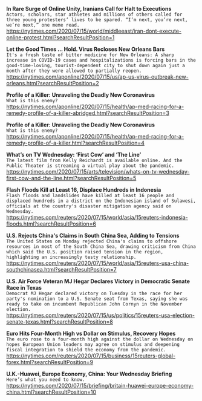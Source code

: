 **In Rare Surge of Online Unity, Iranians Call for Halt to Executions**\
`Actors, scholars, star athletes and millions of others called for three young protesters’ lives to be spared. “I’m next, you’re next, we’re next,” one meme read.`\
https://nytimes.com/2020/07/15/world/middleeast/iran-dont-execute-online-protest.html?searchResultPosition=1

**Let the Good Times ... Hold. Virus Recloses New Orleans Bars**\
`It's a fresh taste of bitter medicine for New Orleans: A sharp increase in COVID-19 cases and hospitalizations is forcing bars in the good-time-loving, tourist-dependent city to shut down again just a month after they were allowed to partially reopen.`\
https://nytimes.com/aponline/2020/07/15/us/ap-us-virus-outbreak-new-orleans.html?searchResultPosition=2

**Profile of a Killer: Unraveling the Deadly New Coronavirus**\
`What is this enemy?`\
https://nytimes.com/aponline/2020/07/15/health/ap-med-racing-for-a-remedy-profile-of-a-killer-abridged.html?searchResultPosition=3

**Profile of a Killer: Unraveling the Deadly New Coronavirus**\
`What is this enemy?`\
https://nytimes.com/aponline/2020/07/15/health/ap-med-racing-for-a-remedy-profile-of-a-killer.html?searchResultPosition=4

**What’s on TV Wednesday: ‘First Cow’ and ‘The Line’**\
`The latest film from Kelly Reichardt is available online. And the Public Theater is streaming a virtual play about the pandemic.`\
https://nytimes.com/2020/07/15/arts/television/whats-on-tv-wednesday-first-cow-and-the-line.html?searchResultPosition=5

**Flash Floods Kill at Least 16, Displace Hundreds in Indonesia**\
`Flash floods and landslides have killed at least 16 people and displaced hundreds in a district on the Indonesian island of Sulawesi, officials at the country's disaster mitigation agency said on Wednesday.`\
https://nytimes.com/reuters/2020/07/15/world/asia/15reuters-indonesia-floods.html?searchResultPosition=6

**U.S. Rejects China's Claims in South China Sea, Adding to Tensions**\
`The United States on Monday rejected China's claims to offshore resources in most of the South China Sea, drawing criticism from China which said the U.S. position raised tension in the region, highlighting an increasingly testy relationship. `\
https://nytimes.com/reuters/2020/07/15/world/asia/15reuters-usa-china-southchinasea.html?searchResultPosition=7

**U.S. Air Force Veteran MJ Hegar Declares Victory in Democratic Senate Race in Texas**\
`Democrat MJ Hegar declared victory on Tuesday in the race for her party's nomination to a U.S. Senate seat from Texas, saying she was ready to take on incumbent Republican John Cornyn in the November election. `\
https://nytimes.com/reuters/2020/07/15/us/politics/15reuters-usa-election-senate-texas.html?searchResultPosition=8

**Euro Hits Four-Month High vs Dollar on Stimulus, Recovery Hopes**\
`The euro rose to a four-month high against the dollar on Wednesday on hopes European Union leaders may agree on stimulus and deepening fiscal integration to shield the economy from the pandemic.`\
https://nytimes.com/reuters/2020/07/15/business/15reuters-global-forex.html?searchResultPosition=9

**U.K.-Huawei, Europe Economy, China: Your Wednesday Briefing**\
`Here’s what you need to know.`\
https://nytimes.com/2020/07/15/briefing/britain-huawei-europe-economy-china.html?searchResultPosition=10

